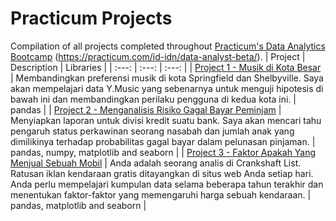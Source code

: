 # Practicum Projects
Compilation of all projects completed throughout [Practicum's Data Analytics Bootcamp]() (https://practicum.com/id-idn/data-analyst-beta/).
| Project | Description | Libraries |
| :---: | :---: | :---: |
| [Project 1 - Musik di Kota Besar](https://github.com/fredypurba/practicum-projects/blob/main/Project%201%20(Musik%20di%20Kota%20Besar).ipynb) | Membandingkan preferensi musik di kota Springfield dan Shelbyville. Saya akan mempelajari data Y.Music yang sebenarnya untuk menguji hipotesis di bawah ini dan membandingkan perilaku pengguna di kedua kota ini. | pandas |
| [Project 2 - Menganalisis Risiko Gagal Bayar Peminjam](https://github.com/fredypurba/practicum-projects/blob/main/Project%202%20(Menganalisis%20Risiko%20Gagal%20Bayar%20Peminjam).ipynb) | Menyiapkan laporan untuk divisi kredit suatu bank. Saya akan mencari tahu pengaruh status perkawinan seorang nasabah dan jumlah anak yang dimilikinya terhadap probabilitas gagal bayar dalam pelunasan pinjaman. | pandas, numpy, matplotlib and seaborn |
| [Project 3 - Faktor Apakah Yang Menjual Sebuah Mobil](https://github.com/fredypurba/practicum-projects/blob/main/Project%203%20(Faktor%20Apakah%20Yang%20Menjual%20Sebuah%20Mobil).ipynb) | Anda adalah seorang analis di Crankshaft List. Ratusan iklan kendaraan gratis ditayangkan di situs web Anda setiap hari. Anda perlu mempelajari kumpulan data selama beberapa tahun terakhir dan menentukan faktor-faktor yang memengaruhi harga sebuah kendaraan. | pandas, matplotlib and seaborn |
